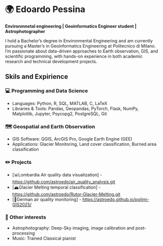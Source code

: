 # 🌍 Edoardo Pessina

**Environmnetal engineering | Geoinformatics Engineer student | Astrophotographer**

I hold a Bachelor’s degree in Environmental Engineering and am currently pursuing a Master’s in Geoinformatics Engineering at Politecnico di Milano. I’m passionate about data-driven approaches to Earth observation, GIS, and scientific programming, with hands-on experience in both academic research and technical development projects.

## Skils and Expirience 

### 💻 Programming and Data Science 
* Languages: Python, R, SQL, MATLAB, C, LaTeX
* Libraries & Tools: Pandas, Geopandas, PyTorch, Flask, NumPy, Matplotlib, Jupyter, Psycopg2, PostgreSQL, Git 

### 🗺️ Geospatial and Earth Observation
* GIS Software: QGIS, ArcGIS Pro, Google Earth Engine (GEE)
* Applications: Glacier Monitoring, Land cover classification, Burned area classification

### ✏️ Projects
* [📊Lombardia Air quality data visualization] - https://github.com/astroedo/air_quality_analysis.git
* [🏔️Glacier Melting temporal classification] - https://github.com/astroedo/Rutor-Glacier-Melting.git
* [🍃German air quality monitoring] - https://astroedo.github.io/polimi-GIS2025/

### 🔭 Other interests
* Astrophotography: Deep-Sky imaging, image calibration and post-processing
* Music: Trained Classical pianist 
  
<!--
**astroedo/astroedo** is a ✨ _special_ ✨ repository because its `README.md` (this file) appears on your GitHub profile.
